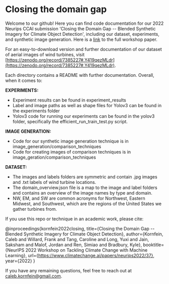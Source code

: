 # Closing the domain gap

Welcome to our github! Here you can find code documentation for our 2022 Neurips CCAI submission 'Closing the Domain Gap -- Blended Synthetic Imagery for Climate Object Detection', including our dataset, experiments, and synthetic image generation. Here is a [link](https://www.climatechange.ai/papers/neurips2022/37) to the full workshop paper.

For an easy-to-download version and further documentation of our dataset of aerial images of wind turbines, visit [https://zenodo.org/record/7385227#.Y419qezMLdr](https://zenodo.org/record/7385227#.Y419qezMLdr).

Each directory contains a README with further documentation. Overall, when it comes to:

**EXPERIMENTS:**
- Experiment results can be found in experiment_results
- Label and image paths as well as shape files for Yolov3 can be found in the experiments folder
- Yolov3 code for running our experiments can be found in the yolov3 folder, specifically the efficient_run_train_test.py script.

**IMAGE GENERATION:**
- Code for our synthetic image generation technique is in image_generation/comparison_techniques
- Code for creating images of comparison techniques is in image_geration/comparison_techniques

**DATASET:**
- The images and labels folders are symmetric and contain .jpg images and .txt labels of wind turbine locations.
- The domain_overview.json file is a map to the image and label folders and contains an overview of the image names by type and domain.
- NW, EM, and SW are common acronyms for Northwest, Eastern Midwest, and Southwest, which are the regions of the United States we gather turbines from.

If you use this repo or technique in an academic work, please cite:

@inproceedings{kornfein2022closing,
  title={Closing the Domain Gap -- Blended Synthetic Imagery for Climate Object Detection},
  author={Kornfein, Caleb and Willard, Frank and Tang, Caroline and Long, Yuxi and Jain, Saksham and Malof, Jordan and Ren, Simiao and Bradbury, Kyle},
  booktitle={NeurIPS 2022 Workshop on Tackling Climate Change with Machine Learning},
  url={https://www.climatechange.ai/papers/neurips2022/37},
  year={2022}
}

If you have any remaining questions, feel free to reach out at caleb.kornfein@gmail.com.